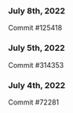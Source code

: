 ### July 8th, 2022

Commit #125418

### July 5th, 2022

Commit #314353


### July 4th, 2022

Commit #72281
